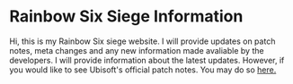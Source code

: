 # Rainbow Six Siege Information 

Hi, this is my Rainbow Six siege website. I will provide updates on patch notes, meta changes and any new information made avaliable by the developers. I will provide information about the latest updates. However, if you would like to see Ubisoft's official patch notes. You may do so [here.](https://www.ubisoft.com/en-us/game/rainbow-six/siege/news-updates/6ZAUq5r1JwOfFWsvlvLBmW/y5s2-steel-wave-patch-notes-addendum)
